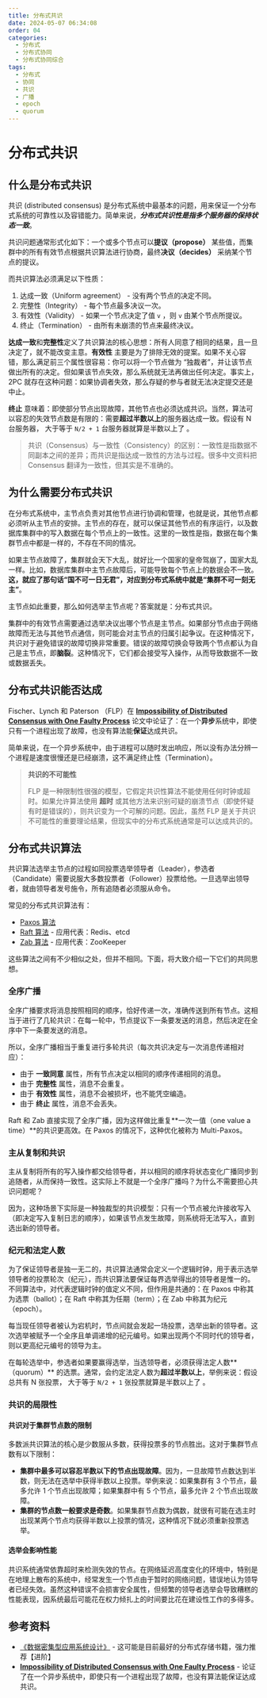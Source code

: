 ```yaml
---
title: 分布式共识
date: 2024-05-07 06:34:08
order: 04
categories:
  - 分布式
  - 分布式协同
  - 分布式协同综合
tags:
  - 分布式
  - 协同
  - 共识
  - 广播
  - epoch
  - quorum
---
```


# 分布式共识

## 什么是分布式共识

共识 (distributed consensus) 是分布式系统中最基本的问题，用来保证一个分布式系统的可靠性以及容错能力。简单来说，**_分布式共识性是指多个服务器的保持状态一致_**。

共识问题通常形式化如下：一个或多个节点可以**提议（propose）** 某些值，而集群中的所有有效节点根据共识算法进行协商，最终**决议（decides）** 采纳某个节点的提议。

而共识算法必须满足以下性质：

1. 达成一致（Uniform agreement） - 没有两个节点的决定不同。
2. 完整性（Integrity） - 每个节点最多决议一次。
3. 有效性（Validity） - 如果一个节点决定了值 `v` ，则 `v` 由某个节点所提议。
4. 终止（Termination） - 由所有未崩溃的节点来最终决议。

**达成一致**和**完整性**定义了共识算法的核心思想：所有人同意了相同的结果，且一旦决定了，就不能改变主意。**有效性** 主要是为了排除无效的提案。如果不关心容错，那么满足前三个属性很容易：你可以将一个节点做为 “独裁者”，并让该节点做出所有的决定。但如果该节点失效，那么系统就无法再做出任何决定。事实上，2PC 就存在这种问题：如果协调者失效，那么存疑的参与者就无法决定提交还是中止。

**终止** 意味着：即使部分节点出现故障，其他节点也必须达成共识。当然，算法可以容忍的失效节点数是有限的：需要**超过半数以上**的服务器达成一致。假设有 N 台服务器， 大于等于 `N/2 + 1` 台服务器就算是半数以上了 。

> 共识（Consensus）与一致性（Consistency）的区别：一致性是指数据不同副本之间的差异；而共识是指达成一致性的方法与过程。很多中文资料把 Consensus 翻译为一致性，但其实是不准确的。

## 为什么需要分布式共识

在分布式系统中，主节点负责对其他节点进行协调和管理，也就是说，其他节点都必须听从主节点的安排。主节点的存在，就可以保证其他节点的有序运行，以及数据库集群中的写入数据在每个节点上的一致性。这里的一致性是指，数据在每个集群节点中都是一样的，不存在不同的情况。

如果主节点故障了，集群就会天下大乱，就好比一个国家的皇帝驾崩了，国家大乱一样。比如，数据库集群中主节点故障后，可能导致每个节点上的数据会不一致。**这，就应了那句话“国不可一日无君”，对应到分布式系统中就是“集群不可一刻无主”**。

主节点如此重要，那么如何选举主节点呢？答案就是：分布式共识。

集群中的有效节点需要通过选举决议出哪个节点是主节点。如果部分节点由于网络故障而无法与其他节点通信，则可能会对主节点的归属引起争议。在这种情况下，共识对于避免错误的故障切换非常重要。错误的故障切换会导致两个节点都认为自己是主节点，即**脑裂**。这种情况下，它们都会接受写入操作，从而导致数据不一致或数据丢失。

## 分布式共识能否达成

Fischer、Lynch 和 Paterson （FLP）在 [**Impossibility of Distributed Consensus with One Faulty Process**](https://groups.csail.mit.edu/tds/papers/Lynch/jacm85.pdf) 论文中论证了：在一个**异步**系统中，即使只有一个进程出现了故障，也没有算法能**保证**达成共识。

简单来说，在一个异步系统中，由于进程可以随时发出响应，所以没有办法分辨一个进程是速度很慢还是已经崩溃，这不满足终止性（Termination）。

> **共识的不可能性**
>
> FLP 是一种限制性很强的模型，它假定共识性算法不能使用任何时钟或超时。如果允许算法使用 **超时** 或其他方法来识别可疑的崩溃节点（即使怀疑有时是错误的），则共识变为一个可解的问题。因此，虽然 FLP 是关于共识不可能性的重要理论结果，但现实中的分布式系统通常是可以达成共识的。

## 分布式共识算法

共识算法选举主节点的过程如同投票选举领导者（Leader），参选者（Candidate）需要说服大多数投票者（Follower）投票给他。一旦选举出领导者，就由领导者发号施令，所有追随者必须服从命令。

常见的分布式共识算法有：

- [Paxos 算法](https://dunwu.github.io/waterdrop/pages/0276bb/)
- [Raft 算法](https://dunwu.github.io/waterdrop/pages/4907dc/) - 应用代表：Redis、etcd
- [Zab 算法](https://dunwu.github.io/waterdrop/pages/c675c9/) - 应用代表：ZooKeeper

这些算法之间有不少相似之处，但并不相同。下面，将大致介绍一下它们的共同思想。

### 全序广播

全序广播要求将消息按照相同的顺序，恰好传递一次，准确传送到所有节点。这相当于进行了几轮共识：在每一轮中，节点提议下一条要发送的消息，然后决定在全序中下一条要发送的消息。

所以，全序广播相当于重复进行多轮共识（每次共识决定与一次消息传递相对应）：

- 由于 **一致同意** 属性，所有节点决定以相同的顺序传递相同的消息。
- 由于 **完整性** 属性，消息不会重复。
- 由于 **有效性** 属性，消息不会被损坏，也不能凭空编造。
- 由于 **终止** 属性，消息不会丢失。

Raft 和 Zab 直接实现了全序广播，因为这样做比重复**一次一值（one value a time）**的共识更高效。在 Paxos 的情况下，这种优化被称为 Multi-Paxos。

### 主从复制和共识

主从复制将所有的写入操作都交给领导者，并以相同的顺序将状态变化广播同步到追随者，从而保持一致性。这实际上不就是一个全序广播吗？为什么不需要担心共识问题呢？

因为，这种场景下实际是一种独裁型的共识模型：只有一个节点被允许接收写入（即决定写入复制日志的顺序），如果该节点发生故障，则系统将无法写入，直到选出新的领导者。

### 纪元和法定人数

为了保证领导者是独一无二的，共识算法通常会定义一个逻辑时钟，用于表示选举领导者的投票轮次（纪元），而共识算法要保证每界选举得出的领导者是惟一的。不同算法中，对代表逻辑时钟的值定义不同，但作用是共通的：在 Paxos 中称其为选票（ballot）；在 Raft 中称其为任期（term）；在 Zab 中称其为纪元（epoch）。

每当现任领导者被认为宕机时，节点间就会发起一场投票，选举出新的领导者。这次选举被赋予一个全序且单调递增的纪元编号。如果出现两个不同时代的领导者，则以更高纪元编号的领导为主。

在每轮选举中，参选者如果要赢得选举，当选领导者，必须获得法定人数**（quorum）** 的选票。通常，会约定法定人数为**超过半数以上**，举例来说：假设总共有 N 张投票， 大于等于 `N/2 + 1` 张投票就算是半数以上了 。

### 共识的局限性

#### 共识对于集群节点数的限制

多数派共识算法的核心是少数服从多数，获得投票多的节点胜出。这对于集群节点数有以下限制：

- **集群中最多可以容忍半数以下的节点出现故障**。因为，一旦故障节点数达到半数，则无法在选举中获得半数以上投票。举例来说：如果集群有 3 个节点，最多允许 1 个节点出现故障；如果集群中有 5 个节点，最多允许 2 个节点出现故障。
- **集群的节点数一般要求是奇数**。如果集群节点数为偶数，就很有可能在选主时出现某两个节点均获得半数以上投票的情况，这种情况下就必须重新投票选举。

#### 选举会影响性能

共识系统通常依靠超时来检测失效的节点。在网络延迟高度变化的环境中，特别是在地理上散布的系统中，经常发生一个节点由于暂时的网络问题，错误地认为领导者已经失效。虽然这种错误不会损害安全属性，但频繁的领导者选举会导致糟糕的性能表现，因系统最后可能花在权力倾扎上的时间要比花在建设性工作的多得多。

## 参考资料

- [《数据密集型应用系统设计》](https://book.douban.com/subject/30329536/) - 这可能是目前最好的分布式存储书籍，强力推荐【进阶】
- [**Impossibility of Distributed Consensus with One Faulty Process**](https://groups.csail.mit.edu/tds/papers/Lynch/jacm85.pdf) - 论证了在一个异步系统中，即使只有一个进程出现了故障，也没有算法能保证达成共识。